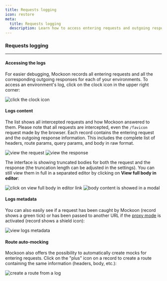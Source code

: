 ```yaml
---
title: Requests logging
icon: restore
meta:
  title: Requests logging
  description: Learn how to access entering requests and outgoing responses logs for easier debugging
---
```


### Requests logging

---

#### Accessing the logs

For easier debugging, Mockoon records all entering requests and all the corresponding outgoing responses for each of your environments. To access an environment's log, click on the clock icon in the upper right corner:

![click the clock icon](/images/docs/open-logs.png)

#### Logs content

The list shows all intercepted requests and how Mockoon answered to them.
Please note that all requests are intercepted, even the `/favicon` request made by the browser.
Each record contains the entering request and the outgoing response information. This includes the complete list of headers, route params, query params, and body in raw format.


![view the request](/images/docs/v1.9.0-logs-request.png)
![view the response](/images/docs/v1.9.0-logs-response.png)

The interface is showing truncated bodies for both the request and the response (the truncation length can be adjusted in the settings). You can still view them in full in a separated editor by clicking on **View full body in editor**:

![click on view full body in editor link](/images/docs/v1.9.0-logs-response-view-body.png)
![body content is showed in a modal](/images/docs/v1.9.0-logs-response-view-body-modal.png)

#### Logs metadata

You can also easily see if a request has been caught  by Mockoon (record shows a green tick) or has been passed to another URL if the [proxy mode](docs:proxy-mode) is activated (record shows a shield icon):

![view logs metadata](/images/docs/logs-metadata.png)

#### Route auto-mocking

Mockoon also offers the possibility to automatically create mocks for entering requests. Click on the "plus" icon on a record to create a route containing the same information (headers, body, etc.):

![create a route from a log](/images/docs/logs-auto-mocking.png)
